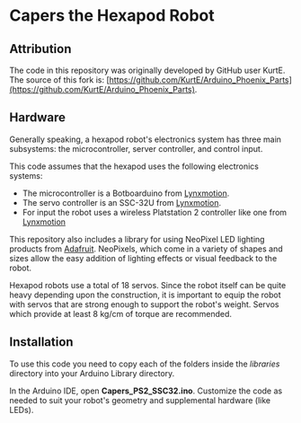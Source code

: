 # Capers the Hexapod Robot

## Attribution

The code in this repository was originally developed by GitHub user KurtE.
The source of this fork is: [https://github.com/KurtE/Arduino_Phoenix_Parts](https://github.com/KurtE/Arduino_Phoenix_Parts).

## Hardware

Generally speaking, a hexapod robot's electronics system has three main subsystems:  the microcontroller, server controller, and control input.

This code assumes that the hexapod uses the following electronics systems:

* The microcontroller is a Botboarduino from [Lynxmotion](http://www.lynxmotion.com/c-153-botboarduino.aspx).
* The servo controller is an SSC-32U from [Lynxmotion](http://www.lynxmotion.com/p-1032-ssc-32u-usb-servo-controller.aspx).
* For input the robot uses a wireless Platstation 2 controller like one from [Lynxmotion](http://www.lynxmotion.com/p-1096-ps2-robot-controller-v4.aspx)

This repository also includes a library for using NeoPixel LED lighting products from [Adafruit](https://www.adafruit.com/category/168). NeoPixels, which
come in a variety of shapes and sizes allow the easy addition of lighting effects or visual feedback to the robot.

Hexapod robots use a total of 18 servos. Since the robot itself can be quite heavy depending upon the construction, it is important to equip
the robot with servos that are strong enough to support the robot's weight. Servos which provide at least 8 kg/cm of torque are
recommended.

## Installation

To use this code you need to copy each of the folders inside the *libraries* directory into your Arduino Library directory.  

In the Arduino IDE, open **Capers_PS2_SSC32.ino**. Customize the code as needed to suit your robot's geometry and supplemental hardware (like LEDs).
